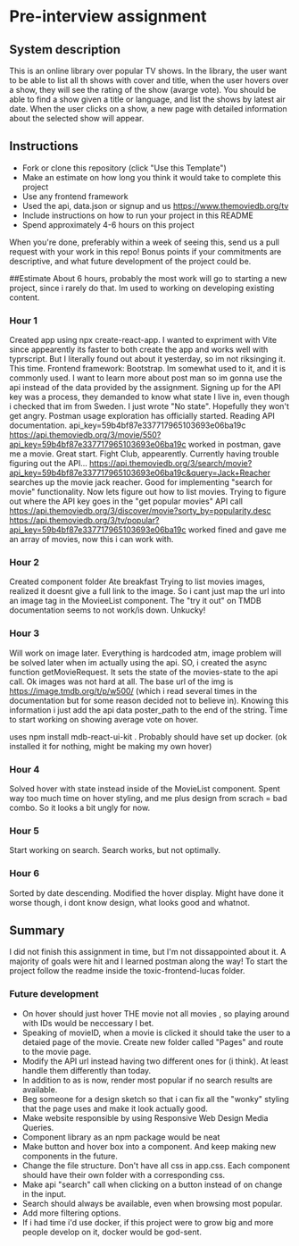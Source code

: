 # Pre-interview assignment

## System description

This is an online library over popular TV shows. In the library, the user want to be able to list all th shows with cover and title, when the user hovers over a show, they will see the rating of the show (avarge vote). You should be able to find a show given a title or language, and list the shows by latest air date.
When the user clicks on a show, a new page with detailed information about the selected show will appear.

## Instructions

- Fork or clone this repository (click "Use this Template")
- Make an estimate on how long you think it would take to complete this project
- Use any frontend framework
- Used the api, data.json or signup and us https://www.themoviedb.org/tv
- Include instructions on how to run your project in this README
- Spend approximately 4-6 hours on this project

When you're done, preferably within a week of seeing this, send us a pull request with your work in this repo! Bonus points if your commitments are descriptive, and what future development of the project could be.

##Estimate
About 6 hours, probably the most work will go to starting a new project, since i rarely do that. Im used to working on developing existing content.

### Hour 1

Created app using npx create-react-app. I wanted to expriment with Vite since appearently its faster to both create the app and works well with typrscript. But I literally found out about it yesterday, so im not riksinging it. This time.
Frontend framework: Bootstrap. Im somewhat used to it, and it is commonly used.
I want to learn more about post man so im gonna use the api instead of the data provided by the assignment.
Signing up for the API key was a process, they demanded to know what state I live in, even though i checked that im from Sweden. I just wrote "No state". Hopefully they won't get angry.
Postman usage exploration has officially started.
Reading API documentation.
api_key=59b4bf87e337717965103693e06ba19c
https://api.themoviedb.org/3/movie/550?api_key=59b4bf87e337717965103693e06ba19c worked in postman, gave me a movie. Great start. Fight Club, appearently.
Currently having trouble figuring out the API...
https://api.themoviedb.org/3/search/movie?api_key=59b4bf87e337717965103693e06ba19c&query=Jack+Reacher searches up the movie jack reacher. Good for implementing "search for movie" functionality. Now lets figure out how to list movies.
Trying to figure out where the API key goes in the "get popular movies" API call https://api.themoviedb.org/3/discover/movie?sorty_by=popularity.desc
https://api.themoviedb.org/3/tv/popular?api_key=59b4bf87e337717965103693e06ba19c worked fined and gave me an array of movies, now this i can work with.

### Hour 2

Created component folder
Ate breakfast
Trying to list movies images, realized it doesnt give a full link to the image. So i cant just map the url into an image tag in the MovieeList component.
The "try it out" on TMDB documentation seems to not work/is down. Unkucky!

### Hour 3

Will work on image later. Everything is hardcoded atm, image problem will be solved later when im actually using the api. SO,
i created the async function getMovieRequest. It sets the state of the movies-state to the api call.
Ok images was not hard at all. The base url of the img is https://image.tmdb.org/t/p/w500/ (which i read several times in the documentation but for some reason decided not to believe in). Knowing this information i just add the api data poster_path to the end of the string.
Time to start working on showing average vote on hover.

uses npm install mdb-react-ui-kit . Probably should have set up docker. (ok installed it for nothing, might be making my own hover)

### Hour 4

Solved hover with state instead inside of the MovieList component.
Spent way too much time on hover styling, and me plus design from scrach = bad combo. So it looks a bit ungly for now.

### Hour 5

Start working on search.
Search works, but not optimally.

### Hour 6

Sorted by date descending. Modified the hover display. Might have done it worse though, i dont know design, what looks good and whatnot.

## Summary

I did not finish this assignment in time, but I'm not dissappointed about it. A majority of goals were hit and I learned postman along the way!
To start the project follow the readme inside the toxic-frontend-lucas folder.

### Future development

- On hover should just hover THE movie not all movies , so playing around with IDs would be neccessary I bet.
- Speaking of movieID, when a movie is clicked it should take the user to a detaied page of the movie. Create new folder called "Pages" and route to the movie page.
- Modify the API url instead having two different ones for (i think). At least handle them differently than today.
- In addition to as is now, render most popular if no search results are available.
- Beg someone for a design sketch so that i can fix all the "wonky" styling that the page uses and make it look actually good.
- Make website responsible by using Responsive Web Design Media Queries.
- Component library as an npm package would be neat
- Make button and hover box into a component. And keep making new components in the future.
- Change the file structure. Don't have all css in app.css. Each component should have their own folder with a corresponding css.
- Make api "search" call when clicking on a button instead of on change in the input.
- Search should always be available, even when browsing most popular.
- Add more filtering options.
- If i had time i'd use docker, if this project were to grow big and more people develop on it, docker would be god-sent.

